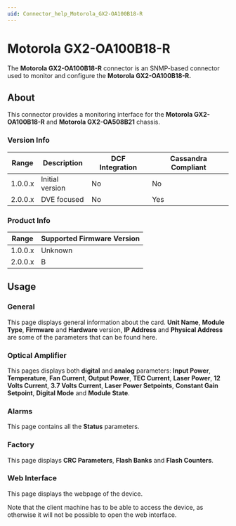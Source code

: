 ```yaml
---
uid: Connector_help_Motorola_GX2-OA100B18-R
---
```


# Motorola GX2-OA100B18-R

The **Motorola GX2-OA100B18-R** connector is an SNMP-based connector used to monitor and configure the **Motorola GX2-OA100B18-R.**

## About

This connector provides a monitoring interface for the **Motorola GX2-OA100B18-R** and **Motorola GX2-OA508B21** chassis.

### Version Info

| Range   | Description     | DCF Integration | Cassandra Compliant |
|---------|-----------------|-----------------|---------------------|
| 1.0.0.x | Initial version | No              | No                  |
| 2.0.0.x | DVE focused     | No              | Yes                 |

### Product Info

| Range   | Supported Firmware Version |
|---------|----------------------------|
| 1.0.0.x | Unknown                    |
| 2.0.0.x | B                          |

## Usage

### General

This page displays general information about the card. **Unit Name**, **Module Type**, **Firmware** and **Hardware** version, **IP Address** and **Physical Address** are some of the parameters that can be found here.

### Optical Amplifier

This pages displays both **digital** and **analog** parameters: **Input Power**, **Temperature**, **Fan Current**, **Output Power**, **TEC Current**, **Laser Power**, **12 Volts Current**, **3.7 Volts Current**, **Laser Power Setpoints**, **Constant Gain Setpoint**, **Digital Mode** and **Module State**.

### Alarms

This page contains all the **Status** parameters.

### Factory

This page displays **CRC Parameters**, **Flash Banks** and **Flash Counters**.

### Web Interface

This page displays the webpage of the device.

Note that the client machine has to be able to access the device, as otherwise it will not be possible to open the web interface.
